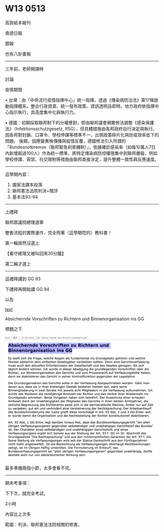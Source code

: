 

# W13 0513

高質紙本報刊

南德日報

鏡報

也有八卦畫報


---


三年前，老師開課時

討論


疫情期間

•	台灣：由「中央流行疫情指揮中心」統一指揮，透過《傳染病防治法》第17條啟動指揮體系，整合行政資源、統一發布政策、資訊透明且即時。地方政府依指揮中心指示執行，具高度集中化與執行力。

•	德國：初期採取聯邦制下的分權應對，即由聯邦議會頻繁修法調整《感染保護法》（Infektionsschutzgesetz, IfSG），但具體措施由各邦政府自行決定與執行。因各邦對封鎖、口罩令、學校停課等標準不一，出現政策碎片化與防疫效率低下的問題。
後期，因應變異株傳播與疫情反覆，德國修法引入所謂的「Bundesnotbremse（聯邦緊急剎車機制）」，依據確診感染率（如每10萬人7日內新增超過100人）作為統一標準，將特定傳染病防控權限集中到聯邦層級，例如學校停課、宵禁、社交限制等措施由聯邦直接決定，提升整體一致性與反應速度。



---


這學期內容：


1. 國家法課本段落
2. 聯邦憲法法院判決+簡評
3. 基本法93-94




---


上禮拜

聯邦眾議院總理選舉

整套流程的實際運作，完全照著（這學期唸的）教科書！

第一輪居然沒選上

【看守總理又被叫回來30分鐘】

第二輪才選上



---


這禮拜講到 GG 93


下禮拜再開始講 GG 94


以及



[text](file:///Users/iw/Documents/NTU/1132/1132_German_Legal/_material/%E8%AA%B2%E4%BB%B6/Kirchhof_%20Die%20'offene%20Flanke'%20des%20BVerfG%20schlie%C3%9Fen!.pdf)


Absichernde Vorschriften zu Richtern und
Binnenorganisation ins GG


標題之下


![alt text](image.png)


最多準備兩個小節，太多會看不完。


---


期末考事項：



下下次，就完全考試。

2小時

內容比上次多

範圍：判決、聯邦憲法法院相關的修憲。


